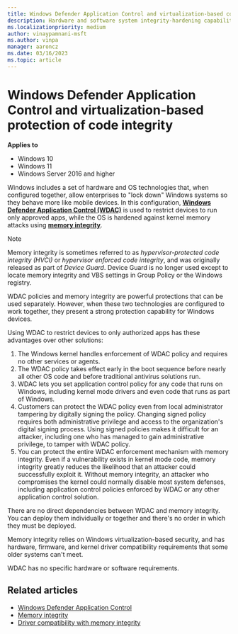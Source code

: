 ```yaml
---
title: Windows Defender Application Control and virtualization-based code integrity
description: Hardware and software system integrity-hardening capabilities that can be deployed separately or in combination with Windows Defender Application Control (WDAC).
ms.localizationpriority: medium
author: vinaypamnani-msft
ms.author: vinpa
manager: aaroncz
ms.date: 03/16/2023
ms.topic: article
---
```


# Windows Defender Application Control and virtualization-based protection of code integrity

**Applies to**

- Windows 10
- Windows 11
- Windows Server 2016 and higher

Windows includes a set of hardware and OS technologies that, when configured together, allow enterprises to "lock down" Windows systems so they behave more like mobile devices. In this configuration, [**Windows Defender Application Control (WDAC)**](/windows/security/threat-protection/windows-defender-application-control/windows-defender-application-control) is used to restrict devices to run only approved apps, while the OS is hardened against kernel memory attacks using [**memory integrity**](../../hardware-security/enable-virtualization-based-protection-of-code-integrity.md).

> [!NOTE]
> Memory integrity is sometimes referred to as *hypervisor-protected code integrity (HVCI)* or *hypervisor enforced code integrity*, and was originally released as part of *Device Guard*. Device Guard is no longer used except to locate memory integrity and VBS settings in Group Policy or the Windows registry.

WDAC policies and memory integrity are powerful protections that can be used separately. However, when these two technologies are configured to work together, they present a strong protection capability for Windows devices.

Using WDAC to restrict devices to only authorized apps has these advantages over other solutions:

1. The Windows kernel handles enforcement of WDAC policy and requires no other services or agents.
2. The WDAC policy takes effect early in the boot sequence before nearly all other OS code and before traditional antivirus solutions run.
3. WDAC lets you set application control policy for any code that runs on Windows, including kernel mode drivers and even code that runs as part of Windows.
4. Customers can protect the WDAC policy even from local administrator tampering by digitally signing the policy. Changing signed policy requires both administrative privilege and access to the organization's digital signing process. Using signed policies makes it difficult for an attacker, including one who has managed to gain administrative privilege, to tamper with WDAC policy.
5. You can protect the entire WDAC enforcement mechanism with memory integrity. Even if a vulnerability exists in kernel mode code, memory integrity greatly reduces the likelihood that an attacker could successfully exploit it. Without memory integrity, an attacker who compromises the kernel could normally disable most system defenses, including application control policies enforced by WDAC or any other application control solution.

There are no direct dependencies between WDAC and memory integrity. You can deploy them individually or together and there's no order in which they must be deployed.

Memory integrity relies on Windows virtualization-based security, and has hardware, firmware, and kernel driver compatibility requirements that some older systems can't meet.

WDAC has no specific hardware or software requirements.

## Related articles

- [Windows Defender Application Control](windows-defender-application-control/wdac.md)
- [Memory integrity](../../hardware-security/enable-virtualization-based-protection-of-code-integrity.md)
- [Driver compatibility with memory integrity](https://techcommunity.microsoft.com/t5/windows-hardware-certification/driver-compatibility-with-device-guard-in-windows-10/ba-p/364865)
